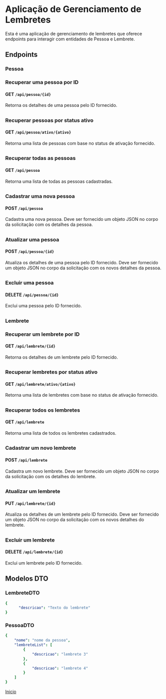 # Aplicação de Gerenciamento de Lembretes

Esta é uma aplicação de gerenciamento de lembretes que oferece endpoints para interagir com entidades de Pessoa e Lembrete.

## Endpoints

### Pessoa

### Recuperar uma pessoa por ID

#### GET `/api/pessoa/{id}`

Retorna os detalhes de uma pessoa pelo ID fornecido.

##

### Recuperar pessoas por status ativo

#### GET `/api/pessoa/ativo/{ativo}`

Retorna uma lista de pessoas com base no status de ativação fornecido.

##

### Recuperar todas as pessoas

#### GET `/api/pessoa`

Retorna uma lista de todas as pessoas cadastradas.

##

### Cadastrar uma nova pessoa

#### POST `/api/pessoa`

Cadastra uma nova pessoa. Deve ser fornecido um objeto JSON no corpo da solicitação com os detalhes da pessoa.

##

### Atualizar uma pessoa

#### POST `/api/pessoa/{id}`

Atualiza os detalhes de uma pessoa pelo ID fornecido. Deve ser fornecido um objeto JSON no corpo da solicitação com os novos detalhes da pessoa.

##

### Excluir uma pessoa

#### DELETE `/api/pessoa/{id}`

Exclui uma pessoa pelo ID fornecido.

##

### Lembrete

### Recuperar um lembrete por ID

#### GET `/api/lembrete/{id}`

Retorna os detalhes de um lembrete pelo ID fornecido.

##

### Recuperar lembretes por status ativo

#### GET `/api/lembrete/ativo/{ativo}`

Retorna uma lista de lembretes com base no status de ativação fornecido.

##

### Recuperar todos os lembretes

#### GET `/api/lembrete`

Retorna uma lista de todos os lembretes cadastrados.

##

### Cadastrar um novo lembrete

#### POST `/api/lembrete`

Cadastra um novo lembrete. Deve ser fornecido um objeto JSON no corpo da solicitação com os detalhes do lembrete.

##

### Atualizar um lembrete

#### PUT `/api/lembrete/{id}`

Atualiza os detalhes de um lembrete pelo ID fornecido. Deve ser fornecido um objeto JSON no corpo da solicitação com os novos detalhes do lembrete.

##

### Excluir um lembrete

#### DELETE `/api/lembrete/{id}`

Exclui um lembrete pelo ID fornecido.

## Modelos DTO

### LembreteDTO

```yaml
{
      "descricao": "Texto do lembrete"
}
```

### PessoaDTO

```yaml
{
    "nome": "nome da pessoa",
    "lembreteList": [
        {
            "descricao": "lembrete 3"
        },
        {
            "descricao": "lembrete 4"
        }
    ]
}
```
[Inicio](#aplicação-de-gerenciamento-de-lembretes)<br>
